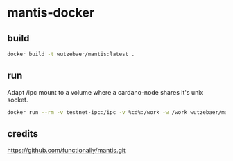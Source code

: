 # mantis-docker

## build

```bash
docker build -t wutzebaer/mantis:latest .
```

## run

Adapt /ipc mount to a volume where a cardano-node shares it's unix socket.

```bash
docker run --rm -v testnet-ipc:/ipc -v %cd%:/work -w /work wutzebaer/mantis mantis chain-scripts sample-testnet.mantis --output /work/scripts
```

## credits

https://github.com/functionally/mantis.git
